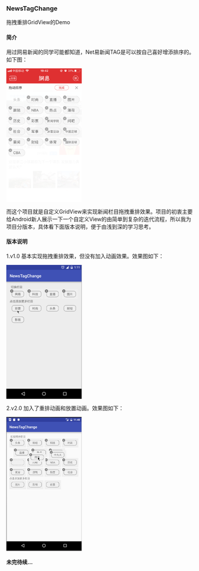 ### NewsTagChange

拖拽重排GridView的Demo

#### 简介

用过网易新闻的同学可能都知道，Net易新闻TAG是可以按自己喜好增添排序的。如下图：

<img src="image/NetEase.PNG" width ="200" height="355" alt="网易新闻" align=center />

而这个项目就是自定义GridView来实现新闻栏目拖拽重排效果。项目的初衷主要给Android新人展示一下一个自定义View的由简单到复杂的迭代流程，所以我为项目分版本，具体看下面版本说明，便于由浅到深的学习思考。

#### 版本说明

1.v1.0 基本实现拖拽重排效果，但没有加入动画效果。效果图如下：

<img src="image/v1.1.gif" width ="200" height="355" alt="gif效果图" align=center />

2.v2.0 加入了重排动画和放置动画。效果图如下：

<img src="image/v2.0.gif" width ="200" height="355" alt="gif效果图" align=center />

#### 未完待续...

